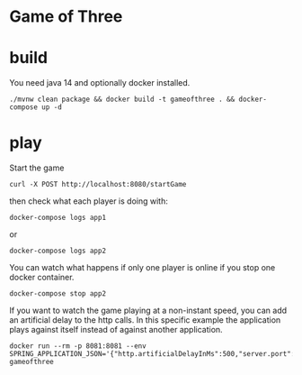 # Game of Three

# build

You need java 14 and optionally docker installed.
```
./mvnw clean package && docker build -t gameofthree . && docker-compose up -d
```

# play
Start the game
```
curl -X POST http://localhost:8080/startGame
```
then check what each player is doing with:

```
docker-compose logs app1
```
or

```
docker-compose logs app2
```

You can watch what happens if only one player is online if you stop one docker container.
```
docker-compose stop app2
``` 

If you want to watch the game playing at a non-instant speed,
you can add an artificial delay to the http calls.
In this specific example the application plays against itself instead of against another application.
```
docker run --rm -p 8081:8081 --env SPRING_APPLICATION_JSON='{"http.artificialDelayInMs":500,"server.port":8081}' gameofthree
```